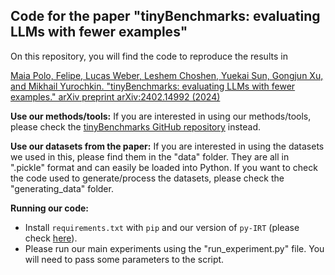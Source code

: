 ## Code for the paper "tinyBenchmarks: evaluating LLMs with fewer examples"

On this repository, you will find the code to reproduce the results in

[Maia Polo, Felipe, Lucas Weber, Leshem Choshen, Yuekai Sun, Gongjun Xu, and Mikhail Yurochkin. "tinyBenchmarks: evaluating LLMs with fewer examples." arXiv preprint arXiv:2402.14992 (2024)](https://arxiv.org/abs/2402.14992) 

**Use our methods/tools:** If you are interested in using our methods/tools, please check the [tinyBenchmarks GitHub repository](https://github.com/felipemaiapolo/tinyBenchmarks) instead.

**Use our datasets from the paper:** If you are interested in using the datasets we used in this, please find them in the "data" folder. They are all in ".pickle" format and can easily be loaded into Python. If you want to check the code used to generate/process the datasets, please check the "generating_data" folder.

**Running our code:** 
  - Install `requirements.txt` with `pip` and our version of `py-IRT` (please check [here](https://github.com/felipemaiapolo/py-irt)).
  - Please run our main experiments using the "run_experiment.py" file. You will need to pass some parameters to the script.

